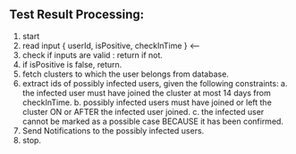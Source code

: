 ## Test Result Processing:
1. start
2. read input { userId, isPositive, checkInTime } <--
3. check if inputs are valid : return if not.
4. if isPositive is false, return.
5. fetch clusters to which the user belongs from database.
6. extract ids of possibly infected users, given the following constraints:
    a. the infected user must have joined the cluster at most 14 days from checkInTime.
    b. possibly infected users must have joined or left the cluster ON or AFTER the infected user joined.
    c. the infected user cannot be marked as a possible case BECAUSE it has been confirmed.
7. Send Notifications to the possibly infected users.
8. stop.